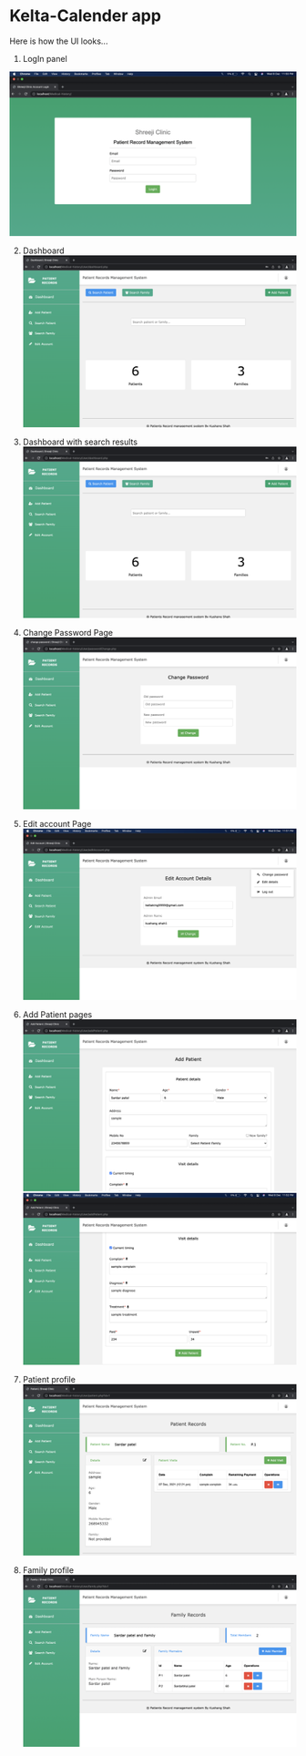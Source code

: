 # Kelta-Calender app
Here is how the UI looks...
1. LogIn panel

![login panel](https://github.com/Kelta-King/Medical-History/blob/main/UI-Images/login%20panel.png)

2. Dashboard
![Dashboard](https://github.com/Kelta-King/Medical-History/blob/main/UI-Images/dashboard.png)

3. Dashboard with search results
![Dashboard with search results](https://github.com/Kelta-King/Medical-History/blob/main/UI-Images/dashboard.png)

4. Change Password Page
![Change password page](https://github.com/Kelta-King/Medical-History/blob/main/UI-Images/change%20password.png)

5. Edit account Page
![Edit account page](https://github.com/Kelta-King/Medical-History/blob/main/UI-Images/edit%20account.png)

6. Add Patient pages
![Add patient page](https://github.com/Kelta-King/Medical-History/blob/main/UI-Images/add%20patient%201.png)
![Add patient page](https://github.com/Kelta-King/Medical-History/blob/main/UI-Images/add%20patient%202.png)

7. Patient profile
![Patient profile](https://github.com/Kelta-King/Medical-History/blob/main/UI-Images/patient%20profile.png)

8. Family profile
![Family profile](https://github.com/Kelta-King/Medical-History/blob/main/UI-Images/family%20profile.png)
